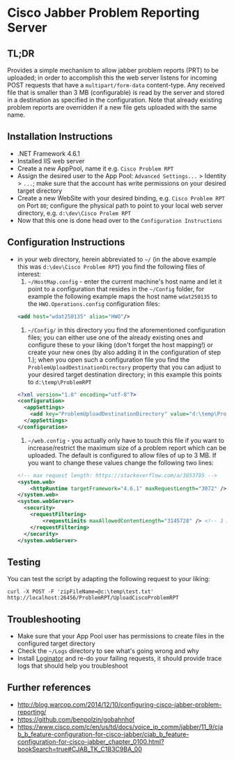 # Cisco Jabber Problem Reporting Server
## TL;DR
Provides a simple mechanism to allow jabber problem reports (PRT) to be uploaded; in order to accomplish this the web server listens for incoming POST requests that have a `multipart/form-data` content-type. Any received file that is smaller than 3 MB (configurable) is read by the server and stored in a destination as specified in the configuration.
Note that already existing problem reports are overridden if a new file gets uploaded with the same name.

## Installation Instructions
* .NET Framework 4.6.1
* Installed IIS web server
* Create a new AppPool, name it e.g. `Cisco Problem RPT`
* Assign the desired user to the App Pool: `Advanced Settings...` > Identity > `...`; make sure that the account has write permissions on your desired target directory
* Create a new WebSite with your desired binding, e.g. `Cisco Problem RPT` on Port `80`; configure the physical path to point to your local web server directory, e.g. `d:\dev\Cisco Prolem RPT`
* Now that this one is done head over to the `Configuration Instructions`

## Configuration Instructions
* in your web directory, herein abbreviated to `~/` (in the above example this was `d:\dev\Cisco Problem RPT`) you find the following files of interest:
	1. `~/HostMap.config` - enter the current machine's host name and let it point to a configuration that resides in the `~/Config` folder, for example the following example maps the host name `wdat250135` to the `HWO.Operations.config` configuration files:
	```xml
    <add host="wdat250135" alias="HWO"/>
	```
	1. `~/Config/` in this directory you find the aforementioned configuration files; you can either use one of the already existing ones and configure these to your liking (don't forget the host mapping!) or create your new ones (by also adding it in the configuration of step 1.); when you open such a configuration file you find the `ProblemUploadDestinationDirectory` property that you can adjust to your desired target destination directory; in this example this points to `d:\temp\ProblemRPT`
	```xml
	<?xml version="1.0" encoding="utf-8"?>
	<configuration>
	  <appSettings>
	    <add key="ProblemUploadDestinationDirectory" value="d:\temp\ProblemRPT"/>
	  </appSettings>
	</configuration>
	```
	1. `~/web.config` - you actually only have to touch this file if you want to increase/restrict the maximum size of a problem report which can be uploaded. The default is configured to allow files of up to 3 MB. If you want to change these values change the following two lines:
	```xml
	<!-- max request length: https://stackoverflow.com/a/3853785 -->
	<system.web>
		<httpRuntime targetFramework="4.6.1" maxRequestLength="3072" /> <!-- 3 MB = 3072 kB; use e.g. http://whatsabyte.com/P1/byteconverter.htm for conversion; .NET default: 4MB -->
	</system.web>
	<system.webServer>
	  <security>
	    <requestFiltering>
	        <requestLimits maxAllowedContentLength="3145728" /> <!-- 3 MB = 3145728 B; use e.g. http://whatsabyte.com/P1/byteconverter.htm for conversion -->
	    </requestFiltering>
	  </security>
	</system.webServer>
	```

## Testing
You can test the script by adapting the following request to your liking:
```
curl -X POST -F 'zipFileName=@c:\temp\test.txt' http://localhost:26456/ProblemRPT/UploadCiscoProblemRPT
```

## Troubleshooting
* Make sure that your App Pool user has permissions to create files in the configured target directory
* Check the `~/Logs` directory to see what's going wrong and why
* Install [Loginator](https://github.com/dabeku/Loginator) and re-do your failing requests, it should provide trace logs that should help you troubleshoot

## Further references
* http://blog.warcop.com/2014/12/10/configuring-cisco-jabber-problem-reporting/
* https://github.com/benpolzin/gobahnhof
* https://www.cisco.com/c/en/us/td/docs/voice_ip_comm/jabber/11_9/cjab_b_feature-configuration-for-cisco-jabber/cjab_b_feature-configuration-for-cisco-jabber_chapter_0100.html?bookSearch=true#CJAB_TK_C1B3C9BA_00